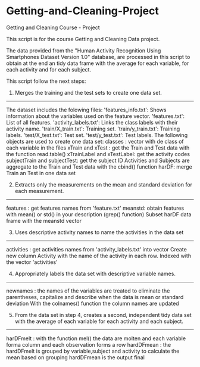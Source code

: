 # Getting-and-Cleaning-Project
Getting and Cleaning Course - Project

This script is for the course Getting and Cleaning Data project.

The data provided from the "Human Activity Recognition Using Smartphones Dataset Version 1.0" database, are processed 
in this script to obtain at the end an tidy data frame with the average for each variable, for each activity and 
for each subject.

This script follow the next steps:

1. Merges the training and the test sets to create one data set.
----------------------------------------------------------------------------------------------------------------------
The dataset includes the folowing files:
'features_info.txt': Shows information about the variables used on the feature vector.
'features.txt': List of all features.
'activity_labels.txt': Links the class labels with their activity name.
'train/X_train.txt': Training set.
'train/y_train.txt': Training labels.
'test/X_test.txt': Test set.
'test/y_test.txt': Test labels.
The following objects are used to create one data set:
classes : vector with de class of each variable in the files
xTrain and xTest : get the Train and Test data with the function read.table()
xTrainLabel and xTestLabel: get the activity codes
subjectTrain and subjectTest: get the subject ID
Activities and Subjects are aggregate to the Train and Test data with the cbind() function
harDF: merge Train an Test in one data set

2. Extracts only the measurements on the mean and standard deviation for each measurement. 
------------------------------------------------------------------------------------------------------------------
features : get features names from 'feature.txt'
meanstd: obtain features with mean() or std() in your description (grep() function)
Subset harDF data frame with the meanstd vector

3. Uses descriptive activity names to name the activities in the data set
------------------------------------------------------------------------------------------------------------------
activities : get activities names from 'activity_labels.txt' into vector
Create new column Activity with the name of the activity in each row. Indexed with the vector 'activities'

4. Appropriately labels the data set with descriptive variable names.
------------------------------------------------------------------------------------------------------------------
newnames : the names of the variables are treated to eliminate the parentheses, capitalize and describe 
           when the data is mean or standard deviation
With the colnames() function the column names are updated

5. From the data set in step 4, creates a second, independent tidy data set with the average of each variable 
for each activity and each subject.
------------------------------------------------------------------------------------------------------------------
harDFmelt : with the function mel() the data are molten and each variable forma column and each observation forms a row
hardDFmean : the hardDFmelt is grouped by variable,subject and activity to calculate the mean based on grouping
hardDFmean is the output final





